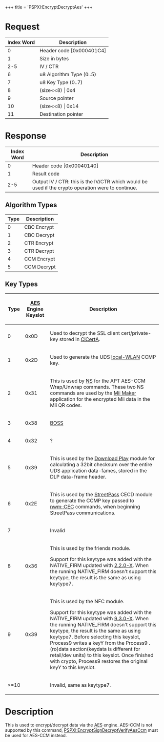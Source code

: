 +++
title = 'PSPXI:EncryptDecryptAes'
+++

# Request

| Index Word | Description                |
|------------|----------------------------|
| 0          | Header code \[0x000401C4\] |
| 1          | Size in bytes              |
| 2-5        | IV / CTR                   |
| 6          | u8 Algorithm Type (0..5)   |
| 7          | u8 Key Type (0..7)         |
| 8          | (size\<\<8) \| 0x4         |
| 9          | Source pointer             |
| 10         | (size\<\<8) \| 0x14        |
| 11         | Destination pointer        |

# Response

| Index Word | Description                                                                                       |
|------------|---------------------------------------------------------------------------------------------------|
| 0          | Header code \[0x00040140\]                                                                        |
| 1          | Result code                                                                                       |
| 2-5        | Output IV / CTR: this is the IV/CTR which would be used if the crypto operation were to continue. |

## Algorithm Types

| Type | Description |
|------|-------------|
| 0    | CBC Encrypt |
| 1    | CBC Decrypt |
| 2    | CTR Encrypt |
| 3    | CTR Decrypt |
| 4    | CCM Encrypt |
| 5    | CCM Decrypt |

## Key Types

<table>
<thead>
<tr class="header">
<th><p>Type</p></th>
<th><p><a href="../AES" title="wikilink">AES</a> Engine Keyslot</p></th>
<th><p>Description</p></th>
</tr>
</thead>
<tbody>
<tr class="odd">
<td><p>0</p></td>
<td><p>0x0D</p></td>
<td><p>Used to decrypt the SSL client cert/private-key stored in <a
href="../ClCertA" title="wikilink">ClCertA</a>.</p></td>
</tr>
<tr class="even">
<td><p>1</p></td>
<td><p>0x2D</p></td>
<td><p>Used to generate the UDS <a href="../NWM_Services"
title="wikilink">local-WLAN</a> CCMP key.</p></td>
</tr>
<tr class="odd">
<td><p>2</p></td>
<td><p>0x31</p></td>
<td><p>This is used by <a href="../NS" title="wikilink">NS</a> for the APT
AES-CCM Wrap/Unwrap commands. These two NS commands are used by the <a
href="../Mii_Maker" title="wikilink">Mii Maker</a> application for the
encrypted Mii data in the Mii QR codes.</p></td>
</tr>
<tr class="even">
<td><p>3</p></td>
<td><p>0x38</p></td>
<td><p><a href="../SpotPass" title="wikilink">BOSS</a></p></td>
</tr>
<tr class="odd">
<td><p>4</p></td>
<td><p>0x32</p></td>
<td><p>?</p></td>
</tr>
<tr class="even">
<td><p>5</p></td>
<td><p>0x39</p></td>
<td><p>This is used by the <a href="../Download_Play"
title="wikilink">Download Play</a> module for calculating a 32bit
checksum over the entire UDS application data-fames, stored in the DLP
data-frame header.</p></td>
</tr>
<tr class="odd">
<td><p>6</p></td>
<td><p>0x2E</p></td>
<td><p>This is used by the <a href="../StreetPass"
title="wikilink">StreetPass</a> CECD module to generate the CCMP key
passed to <a href="../NWM_Services" title="wikilink">nwm::CEC</a> commands,
when beginning StreetPass communications.</p></td>
</tr>
<tr class="even">
<td><p>7</p></td>
<td></td>
<td><p>Invalid</p></td>
</tr>
<tr class="odd">
<td><p>8</p></td>
<td><p>0x36</p></td>
<td><p>This is used by the friends module.</p>
<p>Support for this keytype was added with the NATIVE_FIRM updated with
<a href="../2.2.0-X" title="wikilink">2.2.0-X</a>. When the running
NATIVE_FIRM doesn't support this keytype, the result is the same as
using keytype7.</p></td>
</tr>
<tr class="even">
<td><p>9</p></td>
<td><p>0x39</p></td>
<td><p>This is used by the NFC module.</p>
<p>Support for this keytype was added with the NATIVE_FIRM updated with
<a href="../9.3.0-21" title="wikilink">9.3.0-X</a>. When the running
NATIVE_FIRM doesn't support this keytype, the result is the same as
using keytype7. Before selecting this keyslot, Process9 writes a keyY
from the Process9 .(ro)data section(keydata is different for retail/dev
units) to this keyslot. Once finished with crypto, Process9 restores the
original keyY to this keyslot.</p></td>
</tr>
<tr class="odd">
<td><p>&gt;=10</p></td>
<td></td>
<td><p>Invalid, same as keytype7.</p></td>
</tr>
</tbody>
</table>

# Description

This is used to encrypt/decrypt data via the [AES](AES "wikilink")
engine. AES-CCM is not supported by this command,
[PSPXI:EncryptSignDecryptVerifyAesCcm](PSPXI:EncryptSignDecryptVerifyAesCcm "wikilink")
must be used for AES-CCM instead.